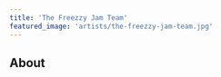 ```yaml
---
title: 'The Freezzy Jam Team'
featured_image: 'artists/the-freezzy-jam-team.jpg'
---
```


## About



